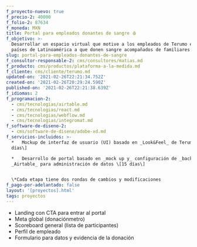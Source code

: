 ```yaml
---
f_proyecto-nuevo: true
f_precio-2: 40000
f_folio-2: 87634
f_moneda: MXN
title: Portal para empleados donantes de sangre 🩸
f_objetivo: >-
  Desarrollar un espacio virtual que motive a los empleados de Terumo en 7
  países de Latinoamérica a que donen sangre acompañados de familiares y amigos.
slug: portal-para-empleados-donantes-de-sangre
f_consultor-responsable-2: cms/consultores/matias.md
f_producto: cms/productos/plataforma-a-la-medida.md
f_cliente: cms/cliente/terumo.md
updated-on: '2021-02-26T22:21:34.752Z'
created-on: '2021-02-26T20:29:24.590Z'
published-on: '2021-02-26T22:21:38.639Z'
f_idiomas: 2
f_programacion-2:
  - cms/tecnologias/airtable.md
  - cms/tecnologias/react.md
  - cms/tecnologias/webflow.md
  - cms/tecnologias/integromat.md
f_software-de-diseno-2:
  - cms/software-de-diseno/adobe-xd.md
f_servicios-incluidos: >-
  *   Mockup de interfaz de usuario (UI) basado en _Look&Feel_ de Terumo \[10
  días\]

  *   Desarrollo de portal basado en _mock up y_ configuración de _backend_ en
  _Airtable_ para administración de datos \[15 días\]


  \*Cada etapa tiene dos rondas de cambios y modificaciones
f_pago-por-adelantado: false
layout: '[proyectos].html'
tags: proyectos
---
```


*   Landing con CTA para entrar al portal
*   Meta global (donaciónmetro)
*   Scoreboard general (lista de participantes)
*   Perfil de empleado
*   Formulario para datos y evidencia de la donación
